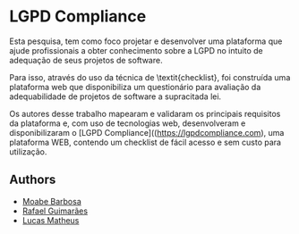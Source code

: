 # LGPD Compliance

Esta pesquisa, tem como foco projetar e desenvolver uma plataforma que ajude profissionais a obter conhecimento sobre a LGPD no intuito de adequação de seus projetos de software. 

Para isso, através do uso da técnica de \textit{checklist}, foi construída uma plataforma web que disponibiliza um questionário para avaliação da adequabilidade de projetos de software a supracitada lei. 

Os autores desse trabalho mapearam e validaram os principais requisitos da plataforma e, com uso de tecnologias web, desenvolveram e disponibilizaram o [LGPD Compliance]((https://lgpdcompliance.com), uma plataforma WEB, contendo um checklist de fácil acesso e sem custo para utilização.  

## Authors

- [Moabe Barbosa](https://github.com/Moabebarbosaa)
- [Rafael Guimarães](https://github.com/rafaelfigueredog)
- [Lucas Matheus](https://github.com/lucasmatheus1)
